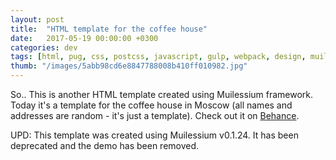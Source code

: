 ```yaml
---
layout: post
title:  "HTML template for the coffee house"
date:   2017-05-19 00:00:00 +0300
categories: dev
tags: [html, pug, css, postcss, javascript, gulp, webpack, design, muilessium]
thumb: "/images/5abb98cd6e8847788008b410ff010982.jpg"
---
```


So.. This is another HTML template created using Muilessium framework. Today it's a template for the coffee house in Moscow (all names and addresses are random - it's just a template). Check out it on <a href='https://www.behance.net/gallery/53159669/Coffee-house'>Behance</a>.

UPD: This template was created using Muilessium v0.1.24. It has been deprecated and the demo has been removed.

